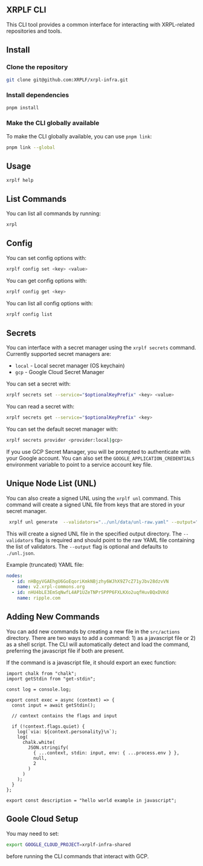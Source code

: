 ## XRPLF CLI

This CLI tool provides a common interface for interacting with XRPL-related repositories and tools.

## Install

### Clone the repository

```bash
git clone git@github.com:XRPLF/xrpl-infra.git
```

### Install dependencies

```bash
pnpm install
```

### Make the CLI globally available

To make the CLI globally available, you can use `pnpm link`:

```bash
pnpm link --global
```

## Usage

```bash
xrplf help
```

## List Commands

You can list all commands by running:

```bash
xrpl
```

## Config

You can set config options with:

```bash
xrplf config set <key> <value>
```

You can get config options with:

```bash
xrplf config get <key>
```

You can list all config options with:

```bash
xrplf config list
```

## Secrets

You can interface with a secret manager using the `xrplf secrets` command. Currently supported secret managers are:

- `local` - Local secret manager (OS keychain)
- `gcp` - Google Cloud Secret Manager

You can set a secret with:

```bash
xrplf secrets set --service="$optionalKeyPrefix" <key> <value>
```

You can read a secret with:

```bash
xrplf secrets get --service="$optionalKeyPrefix" <key>
```

You can set the default secret manager with:

```bash
xrplf secrets provider <provider:local|gcp>
```

If you use GCP Secret Manager, you will be prompted to authenticate with your Google account. You can also set the `GOOGLE_APPLICATION_CREDENTIALS` environment variable to point to a service account key file.

## Unique Node List (UNL)

You can also create a signed UNL using the `xrplf unl` command. This command will create a signed UNL file from keys that are stored in your secret manager.

```bash
 xrplf unl generate  --validators="../unl/data/unl-raw.yaml" --output="/tmp/unl.json"
```

This will create a signed UNL file in the specified output directory. The `--validators` flag is required and should point to the raw YAML file containing the list of validators. The `--output` flag is optional and defaults to `./unl.json`.

Example (truncated) YAML file:

```yaml
nodes:
  - id: nHBgyVGAEhgU6GoEqoriKmkNBjzhy6WJhX9Z7cZ71yJbv28dzvVN
    name: v2.xrpl-commons.org
  - id: nHU4bLE3EmSqNwfL4AP1UZeTNPrSPPP6FXLKXo2uqfHuvBQxDVKd
    name: ripple.com
```

## Adding New Commands

You can add new commands by creating a new file in the `src/actions` directory. There are two ways to add a command: 1) as a javascript file or 2) as a shell script. The CLI will automatically detect and load the command, preferring the javascript file if both are present.

If the command is a javascript file, it should export an exec function:

```
import chalk from "chalk";
import getStdin from "get-stdin";

const log = console.log;

export const exec = async (context) => {
  const input = await getStdin();

  // context contains the flags and input

  if (!context.flags.quiet) {
    log(`via: ${context.personality}\n`);
    log(
      chalk.white(
        JSON.stringify(
          { ...context, stdin: input, env: { ...process.env } },
          null,
          2
        )
      )
    );
  }
};

export const description = "hello world example in javascript";
```

## Goole Cloud Setup

You may need to set:

```bash
export GOOGLE_CLOUD_PROJECT=xrplf-infra-shared
```

before running the CLI commands that interact with GCP.